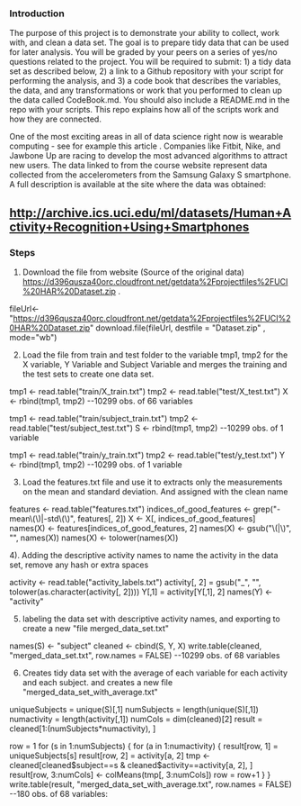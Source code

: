 ### Introduction

The purpose of this project is to demonstrate your ability to collect, work with, and clean a data set. The goal is to prepare tidy data that can be used for later analysis. You will be graded by your peers on a series of yes/no questions related to the project. You will be required to submit: 1) a tidy data set as described below, 2) a link to a Github repository with your script for performing the analysis, and 3) a code book that describes the variables, the data, and any transformations or work that you performed to clean up the data called CodeBook.md. You should also include a README.md in the repo with your scripts. This repo explains how all of the scripts work and how they are connected.  

One of the most exciting areas in all of data science right now is wearable computing - see for example this article . Companies like Fitbit, Nike, and Jawbone Up are racing to develop the most advanced algorithms to attract new users. The data linked to from the course website represent data collected from the accelerometers from the Samsung Galaxy S smartphone. A full description is available at the site where the data was obtained: 

http://archive.ics.uci.edu/ml/datasets/Human+Activity+Recognition+Using+Smartphones 
-------------------------------------------------------------------------------------
### Steps

1) Download the file from website (Source of the original data)
https://d396qusza40orc.cloudfront.net/getdata%2Fprojectfiles%2FUCI%20HAR%20Dataset.zip . 

fileUrl<-"https://d396qusza40orc.cloudfront.net/getdata%2Fprojectfiles%2FUCI%20HAR%20Dataset.zip"
download.file(fileUrl, destfile = "Dataset.zip" , mode="wb")


2) Load the file from train and test folder to the variable tmp1, tmp2 for the X variable, Y Variable and Subject Variable and merges the training and the test sets to create one data set.

tmp1 <- read.table("train/X_train.txt")
tmp2 <- read.table("test/X_test.txt")
X <- rbind(tmp1, tmp2)
--10299 obs. of  66 variables

tmp1 <- read.table("train/subject_train.txt")
tmp2 <- read.table("test/subject_test.txt")
S <- rbind(tmp1, tmp2)
--10299 obs. of  1 variable

tmp1 <- read.table("train/y_train.txt")
tmp2 <- read.table("test/y_test.txt")
Y <- rbind(tmp1, tmp2)
--10299 obs. of  1 variable

3) Load the features.txt file and use it to extracts only the measurements on the mean and standard deviation. And assigned with the clean name

features <- read.table("features.txt")
indices_of_good_features <- grep("-mean\\(\\)|-std\\(\\)", features[, 2])
X <- X[, indices_of_good_features]
names(X) <- features[indices_of_good_features, 2]
names(X) <- gsub("\\(|\\)", "", names(X))
names(X) <- tolower(names(X))  

4). Adding the descriptive activity names to name the activity in the data set, remove any hash or extra spaces

activity <- read.table("activity_labels.txt")
activity[, 2] = gsub("_", "", tolower(as.character(activity[, 2])))
Y[,1] = activity[Y[,1], 2]
names(Y) <- "activity"

5) labeling the data set with descriptive activity names, and exporting to create a new "file merged_data_set.txt"

names(S) <- "subject"
cleaned <- cbind(S, Y, X)
write.table(cleaned, "merged_data_set.txt", row.names = FALSE)
--10299 obs. of  68 variables

6) Creates tidy data set with the average of each variable for each activity and each subject. and creates a new file "merged_data_set_with_average.txt"

uniqueSubjects = unique(S)[,1]
numSubjects = length(unique(S)[,1])
numactivity = length(activity[,1])
numCols = dim(cleaned)[2]
result = cleaned[1:(numSubjects*numactivity), ]

row = 1
for (s in 1:numSubjects) {
        for (a in 1:numactivity) {
                result[row, 1] = uniqueSubjects[s]
                result[row, 2] = activity[a, 2]
                tmp <- cleaned[cleaned$subject==s & cleaned$activity==activity[a, 2], ]
                result[row, 3:numCols] <- colMeans(tmp[, 3:numCols])
                row = row+1
        }
}
write.table(result, "merged_data_set_with_average.txt", row.names = FALSE)
--180 obs. of  68 variables:

